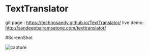 # TextTranslator


git page : https://technosandy.github.io/TextTranslator/
live demo: http://sandeepbalramsatone.com/texttranslator/

#ScreenShot

![capture](https://cloud.githubusercontent.com/assets/22931190/20475389/9d4966a6-aff1-11e6-9519-eb93c142e040.PNG)

